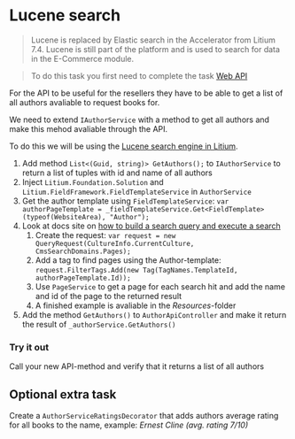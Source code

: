 # Lucene search

> Lucene is replaced by Elastic search in the Accelerator from Litium 7.4. Lucene is still part of the platform and is used to search for data in the E-Commerce module.

> To do this task you first need to complete the task [Web API](../Web%20API)

For the API to be useful for the resellers they have to be able to get a list of all authors avaliable to request books for.

We need to extend `IAuthorService` with a method to get all authors and make this mehod avaliable through the API.

To do this we will be using the [Lucene search engine in Litium](https://docs.litium.com/documentation/architecture/search).

1. Add method `List<(Guid, string)> GetAuthors();` to `IAuthorService` to return a list of tuples with id and name of all authors
1. Inject `Litium.Foundation.Solution` and `Litium.FieldFramework.FieldTemplateService` in `AuthorService`
1. Get the author template using `FieldTemplateService`: `var authorPageTemplate = _fieldTemplateService.Get<FieldTemplate>(typeof(WebsiteArea), "Author");`
1. Look at docs site on [how to build a search query and execute a search](https://docs.litium.com/documentation/architecture/search/building-a-search-query)
    1. Create the request: `var request = new QueryRequest(CultureInfo.CurrentCulture, CmsSearchDomains.Pages);`
    1. Add a tag to find pages using the Author-template: `request.FilterTags.Add(new Tag(TagNames.TemplateId, authorPageTemplate.Id));`
    1. Use `PageService` to get a page for each search hit and add the name and id of the page to the returned result
    1. A finished example is avaliable in the _Resources_-folder
1. Add the method `GetAuthors()` to `AuthorApiController` and make it return the result of `_authorService.GetAuthors()`

### Try it out

Call your new API-method and verify that it returns a list of all authors

## Optional extra task

Create a `AuthorServiceRatingsDecorator` that adds authors average rating for all books to the name, example: _Ernest Cline (avg. rating 7/10)_
